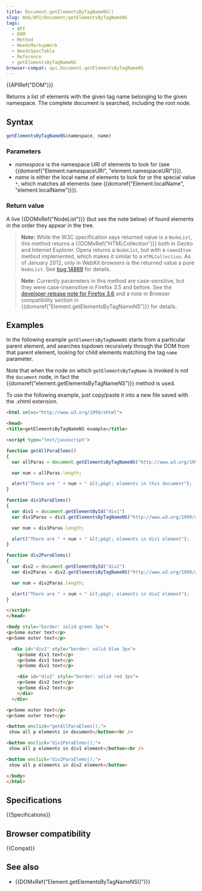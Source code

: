 ```yaml
---
title: Document.getElementsByTagNameNS()
slug: Web/API/Document/getElementsByTagNameNS
tags:
  - API
  - DOM
  - Method
  - NeedsMarkupWork
  - NeedsSpecTable
  - Reference
  - getElementsByTagNameNS
browser-compat: api.Document.getElementsByTagNameNS
---
```

{{APIRef("DOM")}}

Returns a list of elements with the given tag name belonging to the given namespace.
The complete document is searched, including the root node.

## Syntax

```js
getElementsByTagNameNS(namespace, name)
```

### Parameters

- _namespace_ is the namespace URI of elements to look for (see
  {{domxref("Element.namespaceURI", "element.namespaceURI")}}).
- _name_ is either the local name of elements to look for or the special
  value `*`, which matches all elements (see {{domxref("Element.localName",
    "element.localName")}}).

### Return value

A live {{DOMxRef("NodeList")}} (but see the note below) of
  found elements in the order they appear in the tree.

> **Note:** While the W3C specification says returned value is a `NodeList`, this method returns a {{DOMxRef("HTMLCollection")}} both in Gecko and Internet Explorer.
> Opera returns a `NodeList`, but with a `namedItem` method implemented, which makes it similar to a `HTMLCollection`. As of January 2012, only in WebKit browsers is the returned value a pure `NodeList`.
> See [bug 14869](https://bugzilla.mozilla.org/show_bug.cgi?id=14869) for details.

> **Note:** Currently parameters in this method are case-sensitive, but they were case-insensitive in Firefox 3.5 and before.
> See the [developer release note for Firefox 3.6](/en-US/docs/Mozilla/Firefox/Releases/3.6#dom) and a note in Browser compatibility section in {{domxref("Element.getElementsByTagNameNS")}} for details.

## Examples

In the following example `getElementsByTagNameNS` starts from a particular
parent element, and searches topdown recursively through the DOM from that parent
element, looking for child elements matching the tag `name` parameter.

Note that when the node on which `getElementsByTagName` is invoked is not
the `document` node, in fact the
{{domxref("element.getElementsByTagNameNS")}} method is used.

To use the following example, just copy/paste it into a new file saved with the .xhtml
extension.

```html
<html xmlns="http://www.w3.org/1999/xhtml">

<head>
<title>getElementsByTagNameNS example</title>

<script type="text/javascript">

function getAllParaElems()
{
  var allParas = document.getElementsByTagNameNS("http://www.w3.org/1999/xhtml", "p");

  var num = allParas.length;

  alert("There are " + num + " &lt;p&gt; elements in this document");
}

function div1ParaElems()
{
  var div1 = document.getElementById("div1")
  var div1Paras = div1.getElementsByTagNameNS("http://www.w3.org/1999/xhtml", "p");

  var num = div1Paras.length;

  alert("There are " + num + " &lt;p&gt; elements in div1 element");
}

function div2ParaElems()
{
  var div2 = document.getElementById("div2")
  var div2Paras = div2.getElementsByTagNameNS("http://www.w3.org/1999/xhtml", "p");

  var num = div2Paras.length;

  alert("There are " + num + " &lt;p&gt; elements in div2 element");
}

</script>
</head>

<body style="border: solid green 3px">
<p>Some outer text</p>
<p>Some outer text</p>

  <div id="div1" style="border: solid blue 3px">
    <p>Some div1 text</p>
    <p>Some div1 text</p>
    <p>Some div1 text</p>

    <div id="div2" style="border: solid red 3px">
    <p>Some div2 text</p>
    <p>Some div2 text</p>
    </div>
  </div>

<p>Some outer text</p>
<p>Some outer text</p>

<button onclick="getAllParaElems();">
 show all p elements in document</button><br />

<button onclick="div1ParaElems();">
 show all p elements in div1 element</button><br />

<button onclick="div2ParaElems();">
 show all p elements in div2 element</button>

</body>
</html>
```

## Specifications

{{Specifications}}

## Browser compatibility

{{Compat}}

## See also

- {{DOMxRef("Element.getElementsByTagNameNS()")}}
